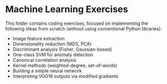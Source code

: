 # Machine Learning Exercises

This folder contains coding exercises, focused on implementing the following ideas from scratch (without using conventional Python libraries):

- Image feature extraction
- Dimensionality reduction (MDS, PCA)
- Discriminant analysis (Fisher, Gaussian-based)
- One-class SVM for anomaly detection
- Canonical correlation analysis
- Kernel methods (weighted-degree, set-of-words)
- Building a simple neural network
- Interpreting VGG16 outputs via modified gradients
